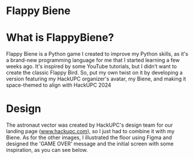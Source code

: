 # Flappy Biene

# What is FlappyBiene?
Flappy Biene is a Python game I created to improve my Python skills, as it's a brand-new programming language for me that I started learning a few weeks ago. It's inspired by some YouTube tutorials, but I didn’t want to create the classic Flappy Bird. So, put my own twist on it by developing a version featuring my HackUPC organizer's avatar, my Biene, and making it space-themed to align with HackUPC 2024

# Design
The astronaut vector was created by HackUPC's design team for our landing page (www.hackupc.com), so I just had to combine it with my Biene. As for the other images, I illustrated the floor using Figma and designed the 'GAME OVER' message and the initial screen with some inspiration, as you can see below.
